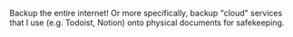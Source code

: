 Backup the entire internet! Or more specifically, backup "cloud" services that I use (e.g. Todoist, Notion) onto physical documents for safekeeping.

